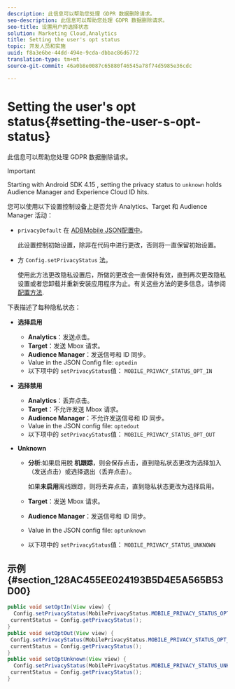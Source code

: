 ```yaml
---
description: 此信息可以帮助您处理 GDPR 数据删除请求。
seo-description: 此信息可以帮助您处理 GDPR 数据删除请求。
seo-title: 设置用户的选择状态
solution: Marketing Cloud,Analytics
title: Setting the user's opt status
topic: 开发人员和实施
uuid: f8a3e6be-44dd-494e-9cda-dbbac86d6772
translation-type: tm+mt
source-git-commit: 46a0b8e0087c65880f46545a78f74d5985e36cdc

---
```



# Setting the user's opt status{#setting-the-user-s-opt-status}

此信息可以帮助您处理 GDPR 数据删除请求。

>[!IMPORTANT]
>
>Starting with Android SDK 4.15 , setting the privacy status to `unknown` holds Audience Manager and Experience Cloud ID hits.

您可以使用以下设置控制设备上是否允许 Analytics、Target 和 Audience Manager 活动：

* `privacyDefault` 在 [ADBMobile JSON配置中](/help/android/configuration/json-config/json-config.md)。

   此设置控制初始设置，除非在代码中进行更改，否则将一直保留初始设置。

* 方 `Config.setPrivacyStatus` 法。

   使用此方法更改隐私设置后，所做的更改会一直保持有效，直到再次更改隐私设置或者您卸载并重新安装应用程序为止。有关这些方法的更多信息，请参阅 [配置方法](/help/android/configuration/methods.md).

下表描述了每种隐私状态：

* **选择启用**

   * **Analytics**：发送点击。
   * **Target**：发送 Mbox 请求。
   * **Audience Manager**：发送信号和 ID 同步。
   * Value in the JSON Config file: `optedin`
   * 以下项中的 `setPrivacyStatus`值： `MOBILE_PRIVACY_STATUS_OPT_IN`

* **选择禁用**

   * **Analytics**：丢弃点击。
   * **Target**：不允许发送 Mbox 请求。
   * **Audience Manager**：不允许发送信号和 ID 同步。
   * Value in the JSON config file: `optedout`
   * 以下项中的 `setPrivacyStatus`值： `MOBILE_PRIVACY_STATUS_OPT_OUT`

* **Unknown**

   * **分析**:如果启用脱 **机跟踪**，则会保存点击，直到隐私状态更改为选择加入（发送点击）或选择退出（丢弃点击）。

      如果<b>未启用</b>离线跟踪，则将丢弃点击，直到隐私状态更改为选择启用。
   * **Target**：发送 Mbox 请求。
   * **Audience Manager**：发送信号和 ID 同步。
   * Value in the JSON config file: `optunknown`
   * 以下项中的 `setPrivacyStatus`值： `MOBILE_PRIVACY_STATUS_UNKNOWN`

## 示例 {#section_128AC455EE024193B5D4E5A565B53D00}

```java
public void setOptIn(View view) { 
  Config.setPrivacyStatus(MobilePrivacyStatus.MOBILE_PRIVACY_STATUS_OPT_IN); 
 currentStatus = Config.getPrivacyStatus(); 
} 
public void setOptOut(View view) { 
 Config.setPrivacyStatus(MobilePrivacyStatus.MOBILE_PRIVACY_STATUS_OPT_OUT); 
 currentStatus = Config.getPrivacyStatus(); 
} 
public void setOptUnknown(View view) { 
  Config.setPrivacyStatus(MobilePrivacyStatus.MOBILE_PRIVACY_STATUS_UNKNOWN); 
 currentStatus = Config.getPrivacyStatus(); 
}
```

